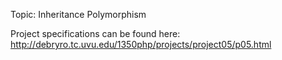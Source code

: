 Topic:  Inheritance
        Polymorphism
        
Project specifications can be found here: http://debryro.tc.uvu.edu/1350php/projects/project05/p05.html
